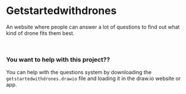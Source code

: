 # Getstartedwithdrones

An website where people can answer a lot of questions to find out what kind of drone fits them best.

<br>

### You want to help with this project??
You can help with the questions system by downloading the `getstartedwithdrones.drawio` file and loading it in the draw.io website or app.
